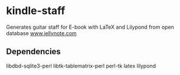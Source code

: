 # kindle-staff
Generates guitar staff for E-book with LaTeX and Lilypond from open database www.jellynote.com

## Dependencies
libdbd-sqlite3-perl libtk-tablematrix-perl perl-tk latex lilypond
